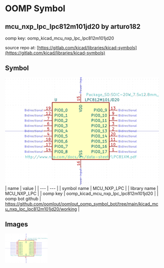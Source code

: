 # OOMP Symbol  
## mcu_nxp_lpc_lpc812m101jd20  by arturo182  
  
oomp key: oomp_kicad_mcu_nxp_lpc_lpc812m101jd20  
  
source repo at: [https://gitlab.com/kicad/libraries/kicad-symbols](https://gitlab.com/kicad/libraries/kicad-symbols)  
## Symbol  
  
[![working.png](working_600.png)](working.png)  
| name | value | 
| --- | --- | 
| symbol name | MCU_NXP_LPC | 
| library name | MCU_NXP_LPC | 
| oomp key | oomp_kicad_mcu_nxp_lpc_lpc812m101jd20 | 
| oomp bot github | https://github.com/oomlout/oomlout_oomp_symbol_bot/tree/main/kicad_mcu_nxp_lpc_lpc812m101jd20/working | 
## Images  
  
[![working.png](working_140.png)](working.png)  

